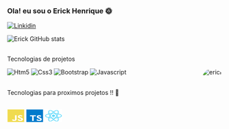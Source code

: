 ### Ola! eu sou o Erick Henrique 🌞

[![Linkidin](https://img.shields.io/badge/LinkedIn-0077B5?style=for-the-badge&logo=linkedin&logoColor=white)](https://www.linkedin.com/in/erick-henrique-caetano-de-almeida-758571165/)


![Erick GitHub stats](https://github-readme-stats.vercel.app/api?username=Dev-3rick&show_icons=true&theme=onedark)

##
Tecnologias de projetos
<div style="display: inline_block">
<img alt = Htm5 src = https://img.shields.io/badge/HTML5-E34F26?style=for-the-badge&logo=html5&logoColor=white >
<img alt = Css3 src =https://img.shields.io/badge/CSS3-1572B6?style=for-the-badge&logo=css3&logoColor=white> 
<img alt = Bootstrap src =	https://img.shields.io/badge/Bootstrap-563D7C?style=for-the-badge&logo=bootstrap&logoColor=white> <img alt = Javascript src = https://img.shields.io/badge/JavaScript-323330?style=for-the-badge&logo=javascript&logoColor=F7DF1E> 
<img align="right" alt="erick" height="200" style="border-radius:80px;"  src="https://media.discordapp.net/attachments/457615677893771265/1076108040840937512/Assis_futuristic_programmer_using_computer_realistic_punk_with__3492cbf4-fafa-48d3-9244-66514c3535cf.png?width=588&height=588"></div><br>

Tecnologias para proximos projetos !! 🦾
  
  <div style="display: inline_block"><br>
  <img align="center" alt="Js" height="30" width="40" src="https://raw.githubusercontent.com/devicons/devicon/master/icons/javascript/javascript-plain.svg">
  <img align="center" alt="Ts" height="30" width="40" src="https://raw.githubusercontent.com/devicons/devicon/master/icons/typescript/typescript-plain.svg">
  <img align="center" alt="React" height="30" width="40" src="https://raw.githubusercontent.com/devicons/devicon/master/icons/react/react-original.svg">
  
</div>
  
